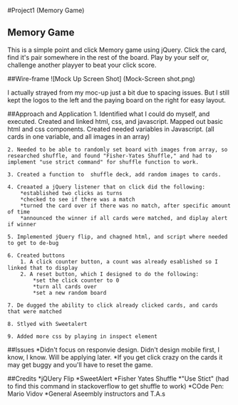 #Project1 (Memory Game)
## Memory Game

This is a simple point and click Memory game using jQuery. Click the card, find it's pair somewhere in the rest of the board. Play by your self or, challenge another playyer to beat your click score.

##Wire-frame
![Mock Up Screen Shot]
(Mock-Screen shot.png)

I actually strayed from my moc-up just a bit due to spacing issues. But I still kept the logos to the left and the paying board on the right for easy layout. 


##Approach and Application
	1. Identified what I could do myself, and executed. Created and linked html, css, and javascript. Mapped out basic html and css components. Created needed variables in Javascript. (all cards in one variable, and all images in an array)

	2. Needed to be able to randomly set board with images from array, so researched shuffle, and found "Fisher-Yates Shuffle," and had to implement "use strict command" for shuffle function to work. 

	3. Created a function to  shuffle deck, add random images to cards.

	4. Creaated a jQuery listener that on click did the following:
		*established two clicks as turns
		*checked to see if there was a match
		*turned the card over if there was no match, after specific amount of time
		*announced the winner if all cards were matched, and diplay alert if winner

	5. Implemented jQuery flip, and chagned html, and script where needed to get to de-bug

	6. Created buttons
		1. A click counter button, a count was already esablished so I linked that to display
		2. A reset button, which I designed to do the following:
			*set the click counter to 0
			*turn all cards over
			*set a new random board

	7. De dugged the ability to click already clicked cards, and cards that were matched

	8. Stlyed with Sweetalert

	9. Added more css by playing in inspect element
			

##Issues
*Didn't focus on responvie design. Didn't design mobile first, I know, I know. Will be applying later.
*If you get click crazy on the cards it may get buggy and you'll have to reset the game. 


##Credits
*jQUery Flip
*SweetAlert
*Fisher Yates Shuffle 
*"Use Stict" (had to find this command in stackoverflow to get shuffle to work)
*COde Pen: Mario Vidov
*General Aseembly instructors and T.A.s








